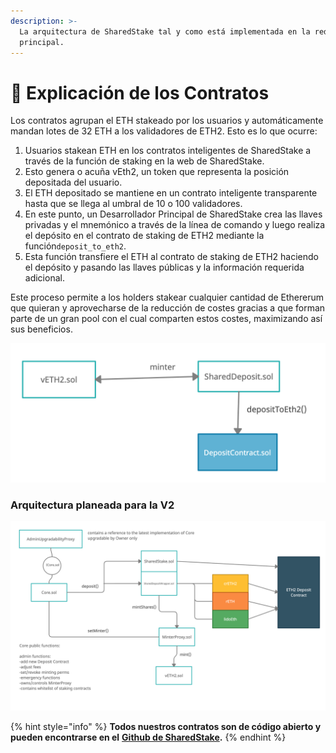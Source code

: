 ```yaml
---
description: >-
  La arquitectura de SharedStake tal y como está implementada en la red
  principal.
---
```


# 🤖 Explicación de los Contratos

Los contratos agrupan el ETH stakeado por los usuarios y automáticamente mandan lotes de 32 ETH a los validadores de ETH2. Esto es lo que ocurre:

1. Usuarios stakean ETH en los contratos inteligentes de SharedStake a través de la función de staking en la web de SharedStake.
2. Esto genera o acuña vEth2, un token que representa la posición depositada del usuario.
3. El ETH depositado se mantiene en un contrato inteligente transparente hasta que se llega al umbral de 10 o 100 validadores.
4. En este punto, un Desarrollador Principal de SharedStake crea las llaves privadas y el mnemónico a través de la línea de comando y luego realiza el depósito en el contrato de staking de ETH2 mediante la función`deposit_to_eth2`.
5. Esta función transfiere el ETH al contrato de staking de ETH2 haciendo el depósito y pasando las llaves públicas y la información requerida adicional. 

Este proceso permite a los holders stakear cualquier cantidad de Ethererum que quieran y aprovecharse de la reducción de costes gracias a que forman parte de un gran pool con el cual comparten estos costes, maximizando así sus beneficios.

![](../.gitbook/assets/explained.jpg)

### **Arquitectura planeada para la V2**

![](../.gitbook/assets/thefutureofsharedsteak2.jpg)

{% hint style="info" %}
**Todos nuestros contratos son de código abierto y pueden encontrarse en el** [**Github de SharedStake**](https://github.com/SharedStake/Contracts)**.**
{% endhint %}


